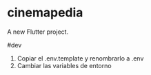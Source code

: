 # cinemapedia

A new Flutter project.

#dev

1. Copiar el .env.template y renombrarlo a .env
2. Cambiar las variables de entorno
